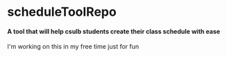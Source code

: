# scheduleToolRepo

<h4>A tool that will help csulb students create their class schedule with ease</h4>
<p>I'm working on this in my free time just for fun</p>

